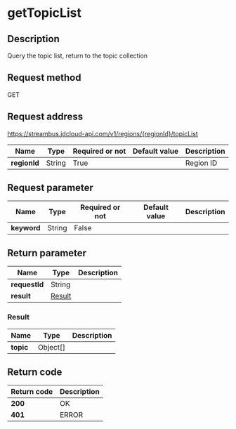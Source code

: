 # getTopicList


## Description
Query the topic list, return to the topic collection

## Request method
GET

## Request address
https://streambus.jdcloud-api.com/v1/regions/{regionId}/topicList

|Name|Type|Required or not|Default value|Description|
|---|---|---|---|---|
|**regionId**|String|True||Region ID|

## Request parameter
|Name|Type|Required or not|Default value|Description|
|---|---|---|---|---|
|**keyword**|String|False|||


## Return parameter
|Name|Type|Description|
|---|---|---|
|**requestId**|String||
|**result**|[Result](##Result)||


### <a name="Result">Result</a>
|Name|Type|Description|
|---|---|---|
|**topic**|Object[]||

## Return code
|Return code|Description|
|---|---|
|**200**|OK|
|**401**|ERROR|
